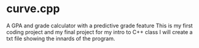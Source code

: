 # curve.cpp
A GPA and grade calculator with a predictive grade feature
This is my first coding project and my final project for my intro to C++ class
I will create a txt file showing the innards of the program.
